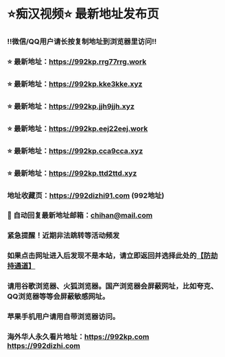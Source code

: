 # ⭐️痴汉视频⭐️ 最新地址发布页

### ‼️微信/QQ用户请长按复制地址到浏览器里访问‼️

### ⭐️ 最新地址：https://992kp.rrg77rrg.work

### ⭐️ 最新地址：https://992kp.kke3kke.xyz

### ⭐️ 最新地址：https://992kp.jjh9jjh.xyz

### ⭐️ 最新地址：https://992kp.eej22eej.work

### ⭐️ 最新地址：https://992kp.cca9cca.xyz

### ⭐️ 最新地址：https://992kp.ttd2ttd.xyz



### 地址收藏页：https://992dizhi91.com (992地址)
### 📧 自动回复最新地址邮箱：chihan@mail.com
### 紧急提醒！近期非法跳转等活动频发
### 如果点击网址进入后发现不是本站，请立即返回并选择此处的[【防劫持通道】](https://23.224.130.222:7583)
### 请用谷歌浏览器、火狐浏览器。国产浏览器会屏蔽网址，比如夸克、QQ浏览器等等会屏蔽敏感网址。
### 苹果手机用户请用自带浏览器访问。
### 海外华人永久看片地址：https://992kp.com  https://992dizhi.com
